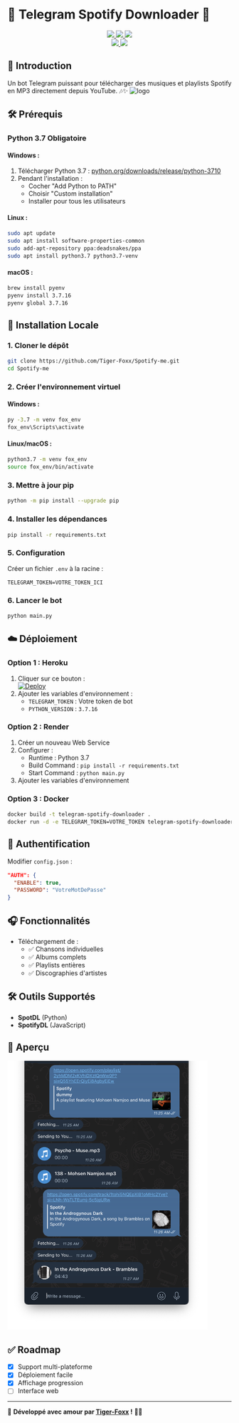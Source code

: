 # 🎵 Telegram Spotify Downloader 🦊

<p align="center">
  <a href="https://www.python.org">
    <img src="http://ForTheBadge.com/images/badges/made-with-python.svg" width="250">
  </a>
  <a href="https://heroku.com/deploy?template=https://github.com/Tiger-Foxx/Spotify-me">
    <img src="https://www.herokucdn.com/deploy/button.svg" width="180">
  </a>
  <a href="https://t.me/spotdl_tel_bot">
    <img src="https://img.shields.io/badge/Telegram-2CA5E0?style=for-the-badge&logo=telegram&logoColor=white&label=Demo" width="240">
  </a>
  <br>
  <a href="https://github.com/Tiger-Foxx/Spotify-me/stargazers">
    <img src="https://img.shields.io/github/stars/Tiger-Foxx/Spotify-me?style=social">
  </a>
  <a href="https://github.com/Tiger-Foxx/Spotify-me/fork">
    <img src="https://img.shields.io/github/forks/Tiger-Foxx/Spotify-me?label=Fork&style=social">
  </a>  
</p>

## 🦊 Introduction
Un bot Telegram puissant pour télécharger des musiques et playlists Spotify en MP3 directement depuis YouTube. 🎶✨
![logo](https://static.vecteezy.com/system/resources/previews/031/737/196/non_2x/spotify-icon-spotify-social-media-logo-free-png.png)
## 🛠 Prérequis

### Python 3.7 Obligatoire

#### Windows :
1. Télécharger Python 3.7 : [python.org/downloads/release/python-3710](https://www.python.org/downloads/release/python-3710/)
2. Pendant l'installation :
   - Cocher "Add Python to PATH"
   - Choisir "Custom installation"
   - Installer pour tous les utilisateurs

#### Linux :
```bash
sudo apt update
sudo apt install software-properties-common
sudo add-apt-repository ppa:deadsnakes/ppa
sudo apt install python3.7 python3.7-venv
```

#### macOS :
```bash
brew install pyenv
pyenv install 3.7.16
pyenv global 3.7.16
```

## 🚀 Installation Locale

### 1. Cloner le dépôt
```bash
git clone https://github.com/Tiger-Foxx/Spotify-me.git
cd Spotify-me
```

### 2. Créer l'environnement virtuel

#### Windows :
```cmd
py -3.7 -m venv fox_env
fox_env\Scripts\activate
```

#### Linux/macOS :
```bash
python3.7 -m venv fox_env
source fox_env/bin/activate
```

### 3. Mettre à jour pip
```bash
python -m pip install --upgrade pip
```

### 4. Installer les dépendances
```bash
pip install -r requirements.txt
```

### 5. Configuration
Créer un fichier `.env` à la racine :
```env
TELEGRAM_TOKEN=VOTRE_TOKEN_ICI
```

### 6. Lancer le bot
```bash
python main.py
```

## ☁️ Déploiement

### Option 1 : Heroku
1. Cliquer sur ce bouton :  
   [![Deploy](https://www.herokucdn.com/deploy/button.svg)](https://heroku.com/deploy?template=https://github.com/Tiger-Foxx/Spotify-me)
2. Ajouter les variables d'environnement :
   - `TELEGRAM_TOKEN` : Votre token de bot
   - `PYTHON_VERSION` : `3.7.16`

### Option 2 : Render
1. Créer un nouveau Web Service
2. Configurer :
   - Runtime : Python 3.7
   - Build Command : `pip install -r requirements.txt`
   - Start Command : `python main.py`
3. Ajouter les variables d'environnement

### Option 3 : Docker
```bash
docker build -t telegram-spotify-downloader .
docker run -d -e TELEGRAM_TOKEN=VOTRE_TOKEN telegram-spotify-downloader
```

## 🔑 Authentification
Modifier `config.json` :
```json
"AUTH": {
  "ENABLE": true,
  "PASSWORD": "VotreMotDePasse"
}
```

## 🎧 Fonctionnalités
- Téléchargement de :
  - ✅ Chansons individuelles
  - ✅ Albums complets
  - ✅ Playlists entières
  - ✅ Discographies d'artistes

## 🛠 Outils Supportés
- **SpotDL** (Python)
- **SpotifyDL** (JavaScript)

## 📸 Aperçu
<img src="demo.png" width="450" />

## ✅ Roadmap
- [x] Support multi-plateforme
- [x] Déploiement facile
- [x] Affichage progression
- [ ] Interface web

---

🐾 **Développé avec amour par [Tiger-Foxx](https://github.com/Tiger-Foxx) !** 🦊🔥

